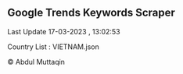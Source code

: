 

## Google Trends Keywords Scraper 
 
Last Update 17-03-2023 , 13:02:53

Country List :
VIETNAM.json



© Abdul Muttaqin 
